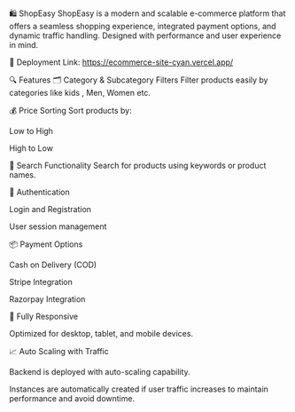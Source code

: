 🛍️ ShopEasy
ShopEasy is a modern and scalable e-commerce platform that offers a seamless shopping experience, integrated payment options, and dynamic traffic handling. Designed with performance and user experience in mind.

🚀 Deployment
Link: https://ecommerce-site-cyan.vercel.app/

🔍 Features
🗂️ Category & Subcategory Filters
Filter products easily by categories like kids , Men, Women etc.

💰 Price Sorting
Sort products by:

Low to High

High to Low

🔎 Search Functionality
Search for products using keywords or product names.

🔐 Authentication

Login and Registration

User session management

📦 Payment Options

Cash on Delivery (COD)

Stripe Integration

Razorpay Integration

📱 Fully Responsive

Optimized for desktop, tablet, and mobile devices.

📈 Auto Scaling with Traffic

Backend is deployed with auto-scaling capability.

Instances are automatically created if user traffic increases to maintain performance and avoid downtime.